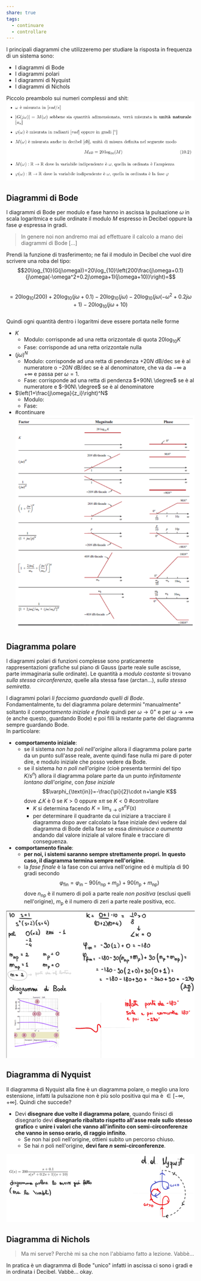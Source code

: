 ```yaml
---  
share: true  
tags:  
  - continuare  
  - controllare  
---  
```

I principali diagrammi che utilizzeremo per studiare la risposta in frequenza di un sistema sono:  
- I diagrammi di Bode  
- I diagrammi polari  
- I diagrammi di Nyquist  
- I diagrammi di Nichols  
  
Piccolo preambolo sui numeri complessi and shit:  
![Pasted image 20240207130404.png](./img/Pasted%20image%2020240207130404.png)  
  
## Diagrammi di Bode  
I diagrammi di Bode per modulo e fase hanno in ascissa la pulsazione $\omega$ in scala logaritmica e sulle ordinate il modulo $M$ espresso in Decibel oppure la fase $\varphi$ espressa in gradi.  
  
> In genere noi non andremo mai ad effettuare il calcolo a mano dei diagrammi di Bode [...]  
  
Prendi la funzione di trasferimento; ne fai il modulo in Decibel che vuol dire scrivere una roba del tipo:  
$$20\log_{10}(G(j\omega))=20\log_{10}\left(200\frac{j\omega+0.1}{j\omega(-\omega^2+0.2j\omega+1)(j\omega+10)}\right)=$$  
$$=20\log_{10}(200)+20\log_{10}(j\omega+0.1)-20\log_{10}(j\omega)-20\log_{10}(j\omega(-\omega^2+0.2j\omega+1)-20\log_{10}(j\omega+10)$$  
Quindi ogni quantità dentro i logaritmi deve essere portata nelle forme  
- $K$  
	- Modulo: corrisponde ad una retta orizzontale di quota $20\log_{10}{K}$  
	- Fase: corrisponde ad una retta orizzontale nulla  
- $(j\omega)^N$  
	- Modulo: corrisponde ad una retta di pendenza $+20N$ dB/dec se è al numeratore o $-20N$ dB/dec se è al denominatore, che va da $-\infty$ a $+\infty$ e passa per $\omega=1$.   
	- Fase: corrisponde ad una retta di pendenza $+90N\ \degree$ se è al numeratore e $-90N\ \degree$ se è al denominatore  
- $\left(1+\frac{j\omega}{z_i}\right)^N$  
	- Modulo:  
	- Fase:  
- #continuare   
![Pasted image 20240207132109.png](./img/Pasted%20image%2020240207132109.png)  
## Diagramma polare  
I diagrammi polari di funzioni complesse sono praticamente rappresentazioni grafiche sul piano di Gauss (parte reale sulle ascisse, parte immaginaria sulle ordinate). Le quantità a *modulo costante* si trovano *sulla stessa circonferenza*, quelle alla stessa fase (arctan...), *sulla stessa semiretta*.  
  
I diagrammi polari *li facciamo guardando quelli di Bode*.  
Fondamentalmente, tu del diagramma polare determini "manualmente" soltanto il *comportamento iniziale e finale* quindi per $\omega\to0^+$ e per $\omega\to+\infty$ (e anche questo, guardando Bode) e poi filli la restante parte del diagramma sempre guardando Bode.  
In particolare:  
- **comportamento iniziale**:   
	- se il sistema *non ha poli nell'origine* allora il diagramma polare parte da un punto sull'asse reale, avente quindi fase nulla mi pare di poter dire, e modulo iniziale che posso vedere da Bode.  
	- se il sistema *ha $n$ poli nell'origine* (cioè presenta termini del tipo $K/s^n$) allora il diagramma polare parte da un punto *infinitamente lontano dall'origine*, con *fase iniziale* $$\varphi_{\text{in}}=-\frac{\pi}{2}\cdot n+\angle K$$ dove $\angle K$ è $0$ se $K>0$ oppure $\pm\pi$ se $K<0$ #controllare   
		- $K$ si determina facendo $K=\lim_{s\to0}s^nF(s)$  
		- per determinare il quadrante da cui iniziare a tracciare il diagramma dopo aver calcolato la fase iniziale devi vedere dal diagramma di Bode della fase se essa *diminuisce o aumenta* andando dal valore iniziale al valore finale e tracciare di conseguenza.  
- **comportamento finale**:   
	- **per noi, i sistemi saranno sempre strettamente propri. In questo caso, il diagramma termina sempre nell'origine**.  
	- la *fase finale* è la fase con cui arriva nell'origine ed è multipla di 90 gradi secondo $$\varphi_{\text{fin}}=\varphi_{\text{in}}-90(n_{\text{np}}+m_\text{p})+90(n_\text{p}+m_\text{np})$$ dove $n_\text{np}$ è il numero di poli a parte reale *non positiva* (esclusi quelli nell'origine), $m_\text{p}$ è il numero di zeri a parte reale positiva, ecc.  
  
![Pasted image 20240425004354.png](./img/Pasted%20image%2020240425004354.png)  
  
## Diagramma di Nyquist  
Il diagramma di Nyquist alla fine è un diagramma polare, o meglio una loro estensione, infatti la pulsazione non è più solo positiva qui  ma è $\in[-\infty, +\infty]$. Quindi che succede?  
- Devi **disegnare due volte il diagramma polare**, quando finisci di disegnarlo devi **disegnarlo ribaltato rispetto all'asse reale sullo stesso grafico** e **unire i valori che vanno all'infinito con semi-circonferenze che vanno in senso orario, di raggio infinito**.  
	- Se non hai poli nell'origine, ottieni subito un percorso chiuso.  
	- Se hai $n$ poli nell'origine, **devi fare $n$ semi-circonferenze**.  
  
![Pasted image 20240425004422.png](./img/Pasted%20image%2020240425004422.png)  
  
## Diagramma di Nichols  
> Ma mi serve? Perchè mi sa che non l'abbiamo fatto a lezione. Vabbè...  
  
In pratica è un diagramma di Bode "unico" infatti in ascissa ci sono i gradi e in ordinata i Decibel. Vabbè... okay.  
  
